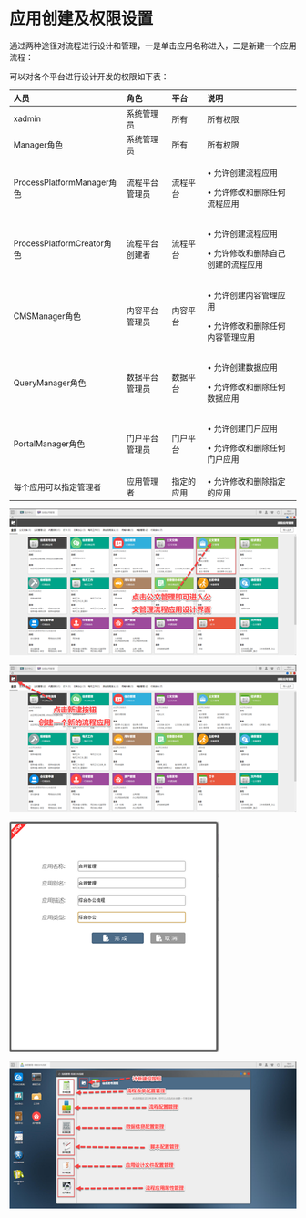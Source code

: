 # 应用创建及权限设置

通过两种途径对流程进行设计和管理，一是单击应用名称进入，二是新建一个应用流程：

可以对各个平台进行设计开发的权限如下表：

<table>
  <thead>
    <tr>
      <th style="text-align:left"><b>&#x4EBA;&#x5458;</b>
      </th>
      <th style="text-align:left"><b>&#x89D2;&#x8272;</b>
      </th>
      <th style="text-align:left"><b>&#x5E73;&#x53F0;</b>
      </th>
      <th style="text-align:left"><b>&#x8BF4;&#x660E;</b>
      </th>
    </tr>
  </thead>
  <tbody>
    <tr>
      <td style="text-align:left">xadmin</td>
      <td style="text-align:left">&#x7CFB;&#x7EDF;&#x7BA1;&#x7406;&#x5458;</td>
      <td style="text-align:left">&#x6240;&#x6709;</td>
      <td style="text-align:left">&#x6240;&#x6709;&#x6743;&#x9650;</td>
    </tr>
    <tr>
      <td style="text-align:left">Manager&#x89D2;&#x8272;</td>
      <td style="text-align:left">&#x7CFB;&#x7EDF;&#x7BA1;&#x7406;&#x5458;</td>
      <td style="text-align:left">&#x6240;&#x6709;</td>
      <td style="text-align:left">&#x6240;&#x6709;&#x6743;&#x9650;</td>
    </tr>
    <tr>
      <td style="text-align:left">ProcessPlatformManager&#x89D2;&#x8272;</td>
      <td style="text-align:left">&#x6D41;&#x7A0B;&#x5E73;&#x53F0;&#x7BA1;&#x7406;&#x5458;</td>
      <td style="text-align:left">&#x6D41;&#x7A0B;&#x5E73;&#x53F0;</td>
      <td style="text-align:left">
        <p>&#x2022; &#x5141;&#x8BB8;&#x521B;&#x5EFA;&#x6D41;&#x7A0B;&#x5E94;&#x7528;</p>
        <p>&#x2022; &#x5141;&#x8BB8;&#x4FEE;&#x6539;&#x548C;&#x5220;&#x9664;&#x4EFB;&#x4F55;&#x6D41;&#x7A0B;&#x5E94;&#x7528;</p>
      </td>
    </tr>
    <tr>
      <td style="text-align:left">ProcessPlatformCreator&#x89D2;&#x8272;</td>
      <td style="text-align:left">&#x6D41;&#x7A0B;&#x5E73;&#x53F0;&#x521B;&#x5EFA;&#x8005;</td>
      <td style="text-align:left">&#x6D41;&#x7A0B;&#x5E73;&#x53F0;</td>
      <td style="text-align:left">
        <p>&#x2022; &#x5141;&#x8BB8;&#x521B;&#x5EFA;&#x6D41;&#x7A0B;&#x5E94;&#x7528;</p>
        <p>&#x2022; &#x5141;&#x8BB8;&#x4FEE;&#x6539;&#x548C;&#x5220;&#x9664;&#x81EA;&#x5DF1;&#x521B;&#x5EFA;&#x7684;&#x6D41;&#x7A0B;&#x5E94;&#x7528;</p>
      </td>
    </tr>
    <tr>
      <td style="text-align:left">CMSManager&#x89D2;&#x8272;</td>
      <td style="text-align:left">&#x5185;&#x5BB9;&#x5E73;&#x53F0;&#x7BA1;&#x7406;&#x5458;</td>
      <td style="text-align:left">&#x5185;&#x5BB9;&#x5E73;&#x53F0;</td>
      <td style="text-align:left">
        <p>&#x2022; &#x5141;&#x8BB8;&#x521B;&#x5EFA;&#x5185;&#x5BB9;&#x7BA1;&#x7406;&#x5E94;&#x7528;</p>
        <p>&#x2022; &#x5141;&#x8BB8;&#x4FEE;&#x6539;&#x548C;&#x5220;&#x9664;&#x4EFB;&#x4F55;&#x5185;&#x5BB9;&#x7BA1;&#x7406;&#x5E94;&#x7528;</p>
      </td>
    </tr>
    <tr>
      <td style="text-align:left">QueryManager&#x89D2;&#x8272;</td>
      <td style="text-align:left">&#x6570;&#x636E;&#x5E73;&#x53F0;&#x7BA1;&#x7406;&#x5458;</td>
      <td style="text-align:left">&#x6570;&#x636E;&#x5E73;&#x53F0;</td>
      <td style="text-align:left">
        <p>&#x2022; &#x5141;&#x8BB8;&#x521B;&#x5EFA;&#x6570;&#x636E;&#x5E94;&#x7528;</p>
        <p>&#x2022; &#x5141;&#x8BB8;&#x4FEE;&#x6539;&#x548C;&#x5220;&#x9664;&#x4EFB;&#x4F55;&#x6570;&#x636E;&#x5E94;&#x7528;</p>
      </td>
    </tr>
    <tr>
      <td style="text-align:left">PortalManager&#x89D2;&#x8272;</td>
      <td style="text-align:left">&#x95E8;&#x6237;&#x5E73;&#x53F0;&#x7BA1;&#x7406;&#x5458;</td>
      <td style="text-align:left">&#x95E8;&#x6237;&#x5E73;&#x53F0;</td>
      <td style="text-align:left">
        <p>&#x2022; &#x5141;&#x8BB8;&#x521B;&#x5EFA;&#x95E8;&#x6237;&#x5E94;&#x7528;</p>
        <p>&#x2022; &#x5141;&#x8BB8;&#x4FEE;&#x6539;&#x548C;&#x5220;&#x9664;&#x4EFB;&#x4F55;&#x95E8;&#x6237;&#x5E94;&#x7528;</p>
      </td>
    </tr>
    <tr>
      <td style="text-align:left">&#x6BCF;&#x4E2A;&#x5E94;&#x7528;&#x53EF;&#x4EE5;&#x6307;&#x5B9A;&#x7BA1;&#x7406;&#x8005;</td>
      <td
      style="text-align:left">&#x5E94;&#x7528;&#x7BA1;&#x7406;&#x8005;</td>
        <td style="text-align:left">&#x6307;&#x5B9A;&#x7684;&#x5E94;&#x7528;</td>
        <td style="text-align:left">&#x2022; &#x5141;&#x8BB8;&#x4FEE;&#x6539;&#x548C;&#x5220;&#x9664;&#x6307;&#x5B9A;&#x7684;&#x5E94;&#x7528;</td>
    </tr>
  </tbody>
</table>

![](../../.gitbook/assets/image%20%2884%29.png)

![](../../.gitbook/assets/image%20%28165%29.png)

![](../../.gitbook/assets/image%20%2879%29.png)

![](../../.gitbook/assets/image%20%28163%29.png)

